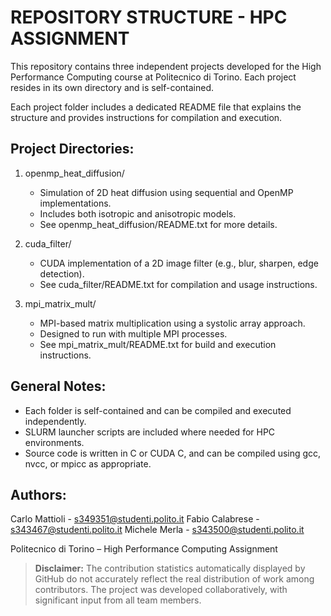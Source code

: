 REPOSITORY STRUCTURE - HPC ASSIGNMENT
=======================================

This repository contains three independent projects developed for the High Performance Computing course at Politecnico di Torino. Each project resides in its own directory and is self-contained.

Each project folder includes a dedicated README file that explains the structure and provides instructions for compilation and execution.

Project Directories:
--------------------

1. openmp_heat_diffusion/
   - Simulation of 2D heat diffusion using sequential and OpenMP implementations.
   - Includes both isotropic and anisotropic models.
   - See openmp_heat_diffusion/README.txt for more details.

2. cuda_filter/
   - CUDA implementation of a 2D image filter (e.g., blur, sharpen, edge detection).
   - See cuda_filter/README.txt for compilation and usage instructions.

3. mpi_matrix_mult/
   - MPI-based matrix multiplication using a systolic array approach.
   - Designed to run with multiple MPI processes.
   - See mpi_matrix_mult/README.txt for build and execution instructions.

General Notes:
--------------
- Each folder is self-contained and can be compiled and executed independently.
- SLURM launcher scripts are included where needed for HPC environments.
- Source code is written in C or CUDA C, and can be compiled using gcc, nvcc, or mpicc as appropriate.

Authors:
-------
Carlo Mattioli - s349351@studenti.polito.it
Fabio Calabrese - s343467@studenti.polito.it
Michele Merla - s343500@studenti.polito.it

Politecnico di Torino – High Performance Computing Assignment

> **Disclaimer:** The contribution statistics automatically displayed by GitHub do not accurately reflect the real distribution of work among contributors. The project was developed collaboratively, with significant input from all team members.

